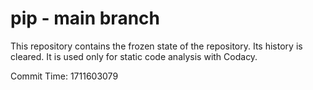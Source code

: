 # pip - main branch

This repository contains the frozen state of the repository.
Its history is cleared. It is used only for static code
analysis with Codacy.

Commit Time: 1711603079